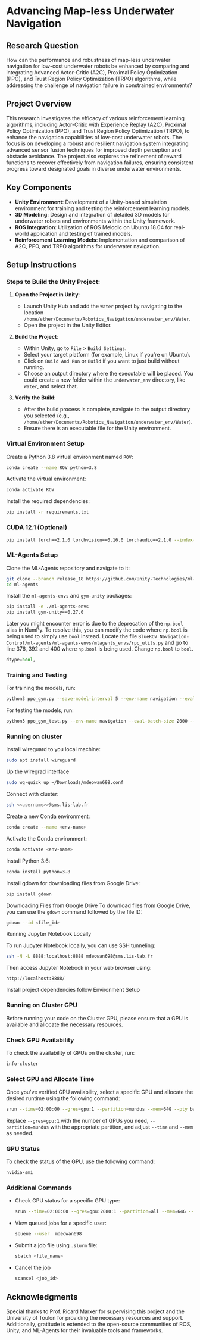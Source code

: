 # Advancing Map-less Underwater Navigation

## Research Question
How can the performance and robustness of map-less underwater navigation for low-cost underwater robots be enhanced by comparing and integrating Advanced Actor-Critic (A2C), Proximal Policy Optimization (PPO), and Trust Region Policy Optimization (TRPO) algorithms, while addressing the challenge of navigation failure in constrained environments?

## Project Overview
This research investigates the efficacy of various reinforcement learning algorithms, including Actor-Critic with Experience Replay (A2C), Proximal Policy Optimization (PPO), and Trust Region Policy Optimization (TRPO), to enhance the navigation capabilities of low-cost underwater robots. The focus is on developing a robust and resilient navigation system integrating advanced sensor fusion techniques for improved depth perception and obstacle avoidance. The project also explores the refinement of reward functions to recover effectively from navigation failures, ensuring consistent progress toward designated goals in diverse underwater environments.

## Key Components
- **Unity Environment**: Development of a Unity-based simulation environment for training and testing the reinforcement learning models.
- **3D Modeling**: Design and integration of detailed 3D models for underwater robots and environments within the Unity framework.
- **ROS Integration**: Utilization of ROS Melodic on Ubuntu 18.04 for real-world application and testing of trained models.
- **Reinforcement Learning Models**: Implementation and comparison of A2C, PPO, and TRPO algorithms for underwater navigation.

## Setup Instructions

### Steps to Build the Unity Project:

1. **Open the Project in Unity**:
   - Launch Unity Hub and add the `Water` project by navigating to the location `/home/ether/Documents/Robotics_Navigation/underwater_env/Water`.
   - Open the project in the Unity Editor.

2. **Build the Project**:
   - Within Unity, go to `File` > `Build Settings`.
   - Select your target platform (for example, Linux if you're on Ubuntu).
   - Click on `Build And Run` or `Build` if you want to just build without running.
   - Choose an output directory where the executable will be placed. You could create a new folder within the `underwater_env` directory, like `Water`, and select that.

3. **Verify the Build**:
   - After the build process is complete, navigate to the output directory you selected (e.g., `/home/ether/Documents/Robotics_Navigation/underwater_env/Water`).
   - Ensure there is an executable file for the Unity environment.
     
### Virtual Environment Setup
Create a Python 3.8 virtual environment named `ROV`:
```bash
conda create --name ROV python=3.8
```

Activate the virtual environment:
```bash
conda activate ROV
```
Install the required dependencies:
```bash
pip install -r requirements.txt
```

### CUDA 12.1 (Optional)
```bash
pip install torch==2.1.0 torchvision==0.16.0 torchaudio==2.1.0 --index-url https://download.pytorch.org/whl/cu121
```
### ML-Agents Setup
Clone the ML-Agents repository and navigate to it:
```bash
git clone --branch release_18 https://github.com/Unity-Technologies/ml-agents.git
cd ml-agents
```

Install the `ml-agents-envs` and `gym-unity` packages:
```bash
pip install -e ./ml-agents-envs
pip install gym-unity==0.27.0
```
Later you might encounter error is due to the deprecation of the `np.bool` alias in NumPy. To resolve this, you can modify the code where `np.bool` is being used to simply use `bool` instead. Locate the file `BlueROV_Navigation-Control/ml-agents/ml-agents-envs/mlagents_envs/rpc_utils.py` and go to line 376, 392 and 400 where `np.bool` is being used. Change `np.bool` to `bool`. 
```python
dtype=bool,
```

### Training and Testing
For training the models, run:
```bash
python3 ppo_gym.py --save-model-interval 5 --env-name navigation --eval-batch-size 0 --min-batch-size 2048 --num-threads 1 --hist-length 5
```

For testing the models, run:
```bash
python3 ppo_gym_test.py --env-name navigation --eval-batch-size 2000 --hist-length 5
```
<!-- ## Research Findings and Contributions
This project contributes to the field of underwater robotics by:
- Comparatively analyzing the performance of A2C, PPO, and TRPO in map-less navigation scenarios.
- Enhancing the robustness of underwater navigation systems through advanced sensor fusion and reward function refinement.
- Providing insights into overcoming navigation failures in constrained underwater environments.
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
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 -->

### Running on cluster
Install wireguard to you local machine:
   ```bash
   sudo apt install wireguard
   ```
Up the wiregrad interface
   ```bash
   sudo wg-quick up ~/Downloads/mdeowan698.conf
   ```
Connect with cluster:
   ```bash
   ssh <<username>>@sms.lis-lab.fr
   ```
Create a new Conda environment:
   ```bash
   conda create --name <env-name>
   ```
Activate the Conda environment:
   ```bash
   conda activate <env-name>
   ```
Install Python 3.6:
   ```bash
   conda install python=3.8
   ```
Install gdown for downloading files from Google Drive:
   ```bash
   pip install gdown
   ```
Downloading Files from Google Drive
To download files from Google Drive, you can use the `gdown` command followed by the file ID:
```bash
gdown --id <file_id>
```
Running Jupyter Notebook Locally

To run Jupyter Notebook locally, you can use SSH tunneling:
```bash
ssh -N -L 8888:localhost:8888 mdeowan698@sms.lis-lab.fr
```
Then access Jupyter Notebook in your web browser using:
```
http://localhost:8888/
```
Install project dependencies follow Environment Setup

### Running on Cluster GPU

Before running your code on the Cluster GPU, please ensure that a GPU is available and allocate the necessary resources.

### Check GPU Availability

To check the availability of GPUs on the cluster, run:

```bash
info-cluster
```

### Select GPU and Allocate Time

Once you've verified GPU availability, select a specific GPU and allocate the desired runtime using the following command:

```bash
srun --time=02:00:00 --gres=gpu:1 --partition=mundus --mem=64G --pty bash -l
```

Replace `--gres=gpu:1` with the number of GPUs you need, `--partition=mundus` with the appropriate partition, and adjust `--time` and `--mem` as needed.

### GPU Status

To check the status of the GPU, use the following command:

```bash
nvidia-smi
```

### Additional Commands

- Check GPU status for a specific GPU type:
  ```bash
  srun --time=02:00:00 --gres=gpu:2080:1 --partition=all --mem=64G --pty bash -l
  ```

- View queued jobs for a specific user:
  ```bash
  squeue --user  mdeowan698
  ```
  
- Submit a job file using `.slurm` file:
  ```bash
  sbatch <file_name>
  ```

- Cancel the job
  ```bash
  scancel <job_id>
  ```
## Acknowledgments
Special thanks to Prof. Ricard Marxer for supervising this project and the University of Toulon for providing the necessary resources and support. Additionally, gratitude is extended to the open-source communities of ROS, Unity, and ML-Agents for their invaluable tools and frameworks.
